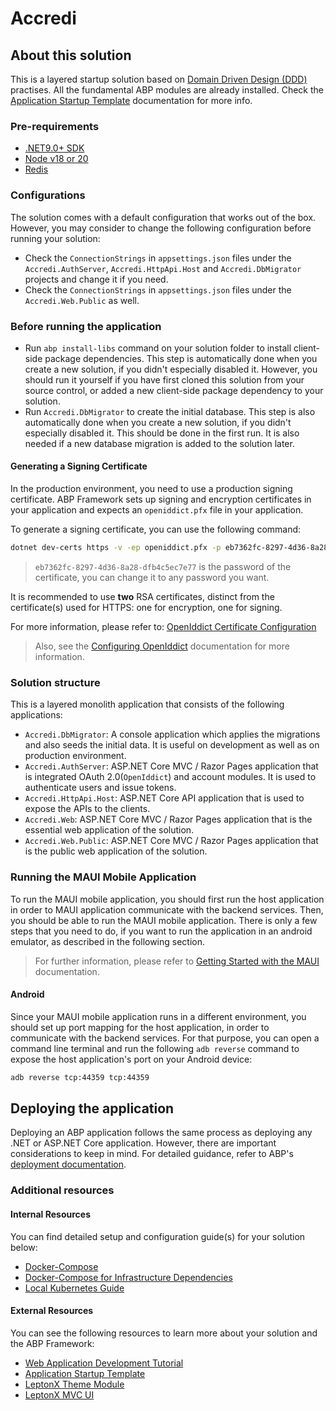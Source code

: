 ﻿# Accredi

## About this solution

This is a layered startup solution based on [Domain Driven Design (DDD)](https://abp.io/docs/latest/framework/architecture/domain-driven-design) practises. All the fundamental ABP modules are already installed. Check the [Application Startup Template](https://abp.io/docs/latest/solution-templates/layered-web-application) documentation for more info.

### Pre-requirements

* [.NET9.0+ SDK](https://dotnet.microsoft.com/download/dotnet)
* [Node v18 or 20](https://nodejs.org/en)
* [Redis](https://redis.io/)

### Configurations

The solution comes with a default configuration that works out of the box. However, you may consider to change the following configuration before running your solution:

* Check the `ConnectionStrings` in `appsettings.json` files under the `Accredi.AuthServer`, `Accredi.HttpApi.Host` and `Accredi.DbMigrator` projects and change it if you need.
* Check the `ConnectionStrings` in `appsettings.json` files under the `Accredi.Web.Public` as well.

### Before running the application

* Run `abp install-libs` command on your solution folder to install client-side package dependencies. This step is automatically done when you create a new solution, if you didn't especially disabled it. However, you should run it yourself if you have first cloned this solution from your source control, or added a new client-side package dependency to your solution.
* Run `Accredi.DbMigrator` to create the initial database. This step is also automatically done when you create a new solution, if you didn't especially disabled it. This should be done in the first run. It is also needed if a new database migration is added to the solution later.

#### Generating a Signing Certificate

In the production environment, you need to use a production signing certificate. ABP Framework sets up signing and encryption certificates in your application and expects an `openiddict.pfx` file in your application.

To generate a signing certificate, you can use the following command:

```bash
dotnet dev-certs https -v -ep openiddict.pfx -p eb7362fc-8297-4d36-8a28-dfb4c5ec7e77
```

> `eb7362fc-8297-4d36-8a28-dfb4c5ec7e77` is the password of the certificate, you can change it to any password you want.

It is recommended to use **two** RSA certificates, distinct from the certificate(s) used for HTTPS: one for encryption, one for signing.

For more information, please refer to: [OpenIddict Certificate Configuration](https://documentation.openiddict.com/configuration/encryption-and-signing-credentials.html#registering-a-certificate-recommended-for-production-ready-scenarios)

> Also, see the [Configuring OpenIddict](https://abp.io/docs/latest/Deployment/Configuring-OpenIddict#production-environment) documentation for more information.

### Solution structure

This is a layered monolith application that consists of the following applications:

* `Accredi.DbMigrator`: A console application which applies the migrations and also seeds the initial data. It is useful on development as well as on production environment.
* `Accredi.AuthServer`: ASP.NET Core MVC / Razor Pages application that is integrated OAuth 2.0(`OpenIddict`) and account modules. It is used to authenticate users and issue tokens.
* `Accredi.HttpApi.Host`: ASP.NET Core API application that is used to expose the APIs to the clients.
* `Accredi.Web`: ASP.NET Core MVC / Razor Pages application that is the essential web application of the solution.
* `Accredi.Web.Public`: ASP.NET Core MVC / Razor Pages application that is the public web application of the solution.

### Running the MAUI Mobile Application

To run the MAUI mobile application, you should first run the host application in order to MAUI application communicate with the backend services.
Then, you should be able to run the MAUI mobile application. There is only a few steps that you need to do, if you want to run the application in an android emulator, as described in the following section.

> For further information, please refer to [Getting Started with the MAUI](https://abp.io/docs/latest/framework/ui/maui?Tiered=No) documentation.

#### Android

Since your MAUI mobile application runs in a different environment, you should set up port mapping for the host application, in order to communicate with the backend services.
For that purpose, you can open a command line terminal and run the following `adb reverse` command to expose the host application's port on your Android device:

```bash
adb reverse tcp:44359 tcp:44359
```

## Deploying the application

Deploying an ABP application follows the same process as deploying any .NET or ASP.NET Core application. However, there are important considerations to keep in mind. For detailed guidance, refer to ABP's [deployment documentation](https://abp.io/docs/latest/Deployment/Index).

### Additional resources


#### Internal Resources

You can find detailed setup and configuration guide(s) for your solution below:

* [Docker-Compose](./etc/docker-compose/README.md)
* [Docker-Compose for Infrastructure Dependencies](./etc/docker/README.md)
* [Local Kubernetes Guide](./etc/helm/README.md)

#### External Resources
You can see the following resources to learn more about your solution and the ABP Framework:

* [Web Application Development Tutorial](https://abp.io/docs/latest/tutorials/book-store/part-1)
* [Application Startup Template](https://abp.io/docs/latest/startup-templates/application/index)
* [LeptonX Theme Module](https://abp.io/docs/latest/themes/lepton-x/index)
* [LeptonX MVC UI](https://abp.io/docs/latest/themes/lepton-x/mvc)
